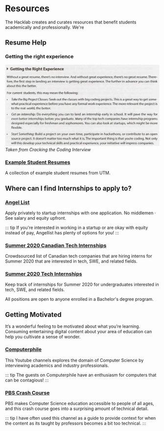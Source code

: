 # Resources

The Hacklab creates and curates resources that benefit students academically and professionally. We're 

## Resume Help

### Getting the right experience

![Getting the right experience](./getting-right-exp.png)
_Taken from Cracking the Coding Interview_

### [Example Student Resumes](https://drive.google.com/open?id=1fic3p7Hn3QnboPnYahSRJOtIhBHUkjQI)

A collection of example student resumes from UTM.


## Where can I find Internships to apply to?

### [Angel List](https://angel.co/jobs)

Apply privately to startup internships with one application. No middlemen · See salary and equity upfront. 

::: tip
If you're interested in working in a startup or are okay with equity instead of pay, Angellist has plenty of options for you!
::: 

### [Summer 2020 Canadian Tech Internships](https://github.com/ChrisDryden/Canadian-Tech-Internships-Summer-2020)

Crowdsourced list of Canadian tech companies that are hiring interns for Summer 2020 that are interested in tech, SWE, and related fields.

### [Summer 2020 Tech Internships](https://github.com/elaine-zheng/summer2020internships)

Keep track of internships for Summer 2020 for undergraduates interested in tech, SWE, and related fields.

All positions are open to anyone enrolled in a Bachelor's degree program.



## Getting Motivated

It’s a wonderful feeling to be motivated about what you’re learning. Consuming entertaining digital content about your area of education can help you cultivate a sense of wonder. 

### [Computerphile](https://www.youtube.com/user/Computerphile)

This Youtube channels explores the domain of Computer Science by interviewing academics and industry professionals. 

::: tip
The guests on Computerphile have an enthusiasm for computers that can be contagious!
::: 

### [PBS Crash Course](https://www.youtube.com/watch?v=tpIctyqH29Q&list=PL8dPuuaLjXtNlUrzyH5r6jN9ulIgZBpdo)

PBS makes Computer Science education accessible to people of all ages, and this crash course goes into a surprising amount of technical detail. 

::: tip
I have often used this channel as a guide to provide context for when the content as its taught by professors becomes a bit too technical.
:::  
